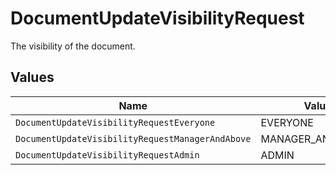 # DocumentUpdateVisibilityRequest

The visibility of the document.


## Values

| Name                                             | Value                                            |
| ------------------------------------------------ | ------------------------------------------------ |
| `DocumentUpdateVisibilityRequestEveryone`        | EVERYONE                                         |
| `DocumentUpdateVisibilityRequestManagerAndAbove` | MANAGER_AND_ABOVE                                |
| `DocumentUpdateVisibilityRequestAdmin`           | ADMIN                                            |